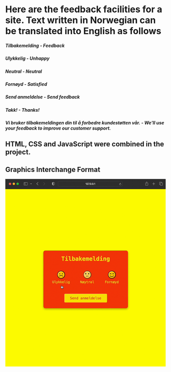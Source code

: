 <h1>Here are the feedback facilities for a site. 
Text written in Norwegian can be translated into English as follows</h1>

<h5>Tilbakemelding - Feedback</h5>
<h5>Ulykkelig - Unhappy</h5>
<h5>Neutral - Neutral</h5>
<h5>Fornøyd - Satisfied</h5>
<h5>Send anmeldelse - Send feedback</h5>
<h5>Takk! - Thanks!</h5>
<h5>Vi bruker tilbakemeldingen din til å forbedre kundestøtten vår. - We'll use your feedback to improve our customer support.</h5>

<h2>HTML, CSS and JavaScript were combined in the project.</h2>

<h2>Graphics Interchange Format</h2>

![](Feedback_Gif.gif)
